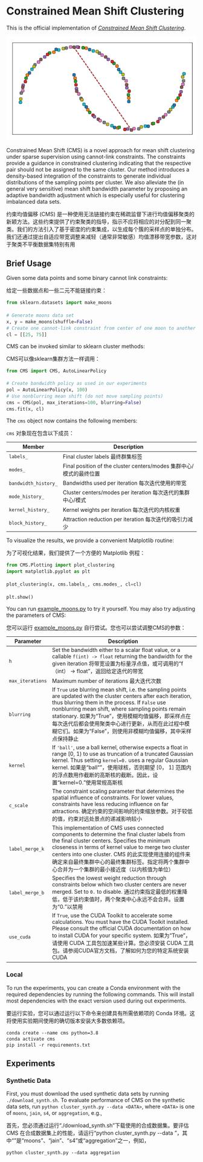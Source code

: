 # Constrained Mean Shift Clustering

This is the official implementation of [*Constrained Mean Shift Clustering*](http://www.tnt.uni-hannover.de/papers/data/1553/CMS.pdf).

![CMS Animation on Moons data set](ReadmeMoons.gif)

Constrained Mean Shift (CMS) is a novel approach for mean shift clustering under sparse supervision 
using cannot-link constraints. The constraints provide a guidance in constrained clustering 
indicating that the respective pair should not be assigned to the same cluster. 
Our method introduces a density-based integration of the constraints to generate individual 
distributions of the sampling points per cluster. We also alleviate the (in general very sensitive) 
mean shift bandwidth parameter by proposing an adaptive bandwidth adjustment which is especially 
useful for clustering imbalanced data sets.

约束均值偏移 (CMS) 是一种使用无法链接约束在稀疏监督下进行均值偏移聚类的新颖方法。这些约束提供了约束聚类的指导，指示不应将相应的对分配到同一聚类。我们的方法引入了基于密度的约束集成，以生成每个簇的采样点的单独分布。我们还通过提出自适应带宽调整来减轻（通常非常敏感）均值漂移带宽参数，这对于聚类不平衡数据集特别有用

## Brief Usage

Given some data points and some binary cannot link constraints:

给定一些数据点和一些二元不能链接约束：

```python
from sklearn.datasets import make_moons

# Generate moons data set
x, y = make_moons(shuffle=False)
# Create one cannot-link constraint from center of one moon to another
cl = [[25, 75]]
```

CMS can be invoked similar to sklearn cluster methods:

CMS可以像sklearn集群方法一样调用：

```python
from CMS import CMS, AutoLinearPolicy

# Create bandwidth policy as used in our experiments
pol = AutoLinearPolicy(x, 100)
# Use nonblurring mean shift (do not move sampling points)
cms = CMS(pol, max_iterations=100, blurring=False)
cms.fit(x, cl)
```

The `cms` object now contains the following members:

`cms` 对象现在包含以下成员：

Member | Description
--- | ---
`labels_` | Final cluster labels 最终群集标签
`modes_` | Final position of the cluster centers/modes 集群中心/模式的最终位置
`bandwidth_history_` | Bandwidths used per iteration 每次迭代使用的带宽
`mode_history_` | Cluster centers/modes per iteration 每次迭代的集群中心/模式
`kernel_history_` | Kernel weights per iteration 每次迭代的内核权重
`block_history_` | Attraction reduction per iteration 每次迭代的吸引力减少

To visualize the results, we provide a convenient Matplotlib routine:

为了可视化结果，我们提供了一个方便的 Matplotlib 例程：
```python
from CMS.Plotting import plot_clustering
import matplotlib.pyplot as plt

plot_clustering(x, cms.labels_, cms.modes_, cl=cl)

plt.show()
```

You can run [example_moons.py](example_moons.py) to try it yourself. You may also try adjusting the parameters of CMS:

您可以运行 [example_moons.py](example_moons.py) 自行尝试。您也可以尝试调整CMS的参数：

Parameter | Description
--- | ---
``h`` | Set the bandwidth either to a scalar float value, or a callable ``f(int) -> float`` returning the bandwidth for the given iteration 将带宽设置为标量浮点值，或可调用的“f（int） -> float”，返回给定迭代的带宽
``max_iterations`` | Maximum number of iterations 最大迭代次数
``blurring`` | If ``True`` use blurring mean shift, i.e. the sampling points are updated with the cluster centers after each iteration, thus blurring them in the process. If ``False`` use nonblurring mean shift, where sampling points remain stationary. 如果为“True”，使用模糊均值偏移，即采样点在每次迭代后都会使用聚类中心进行更新，从而在此过程中模糊它们。如果为“False”，则使用非模糊均值偏移，其中采样点保持静止
``kernel`` | If ``'ball'``, use a ball kernel, otherwise expects a float in range [0, 1) to use as truncation of a truncated Gaussian kernel. Thus setting ``kernel=0.`` uses a regular Gaussian kernel. 如果是“ball“”，使用球核，否则期望 [0， 1] 范围内的浮点数用作截断的高斯核的截断。因此，设置“kernel=0.”使用常规高斯核
``c_scale`` | The constraint scaling parameter that determines the spatial influence of constraints. For lower values, constraints have less reducing influence on far attractions. 确定约束的空间影响的约束缩放参数。对于较低的值，约束对远处景点的递减影响较小
``label_merge_k`` | This implementation of CMS uses connected components to determine the final cluster labels from the final cluster centers. Specifies the minimum closeness in terms of kernel value to merge two cluster centers into one cluster. CMS 的此实现使用连接的组件来确定来自最终集群中心的最终集群标签。指定将两个集群中心合并为一个集群的最小接近度（以内核值为单位）
``label_merge_b`` | Specifies the lowest weight reduction through constraints below which two cluster centers are never merged. Set to ``0.`` to disable. 通过约束指定最低的权重降低，低于该约束值时，两个聚类中心永远不会合并。设置为“0.”以禁用
``use_cuda`` | If ``True``, use the CUDA Toolkit to accelerate some calculations. You must have the CUDA Toolkit installed. Please consult the official CUDA documentation on how to install CUDA for your specific system. 如果为“True”，请使用 CUDA 工具包加速某些计算。您必须安装 CUDA 工具包。请参阅CUDA官方文档，了解如何为您的特定系统安装CUDA

### Local

To run the experiments, you can create a Conda environment with the required dependencies by running the following commands. This will install most dependencies with the exact version used during out experiments.

要运行实验，您可以通过运行以下命令来创建具有所需依赖项的 Conda 环境。这将使用实验期间使用的确切版本安装大多数依赖项。
```shell
conda create --name cms python=3.8
conda activate cms
pip install -r requirements.txt
```
## Experiments

### Synthetic Data

First, you must download the used synthetic data sets by running `./download_synth.sh`. To evaluate performance of CMS on the synthetic data sets, run `python cluster_synth.py --data <DATA>`, where `<DATA>` is one of `moons`, `jain`, `s4`, or `aggregation`, e.g., 

首先，您必须通过运行“./download_synth.sh”下载使用的合成数据集。要评估 CMS 在合成数据集上的性能，请运行“python cluster_synth.py --data <DATA>”，其中“<DATA>”是“moons”、“jain”、“s4”或“aggregation”之一，例如，
```shell
python cluster_synth.py --data aggregation
```


